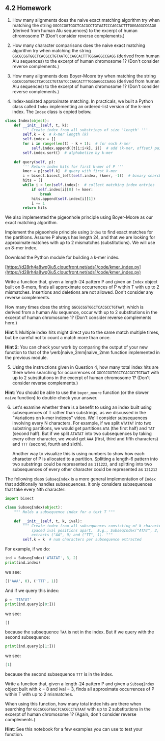 ## 4.2 Homework

1. How many alignments does the naive exact matching algorithm try when matching the string `GGCGCGGTGGCTCACGCCTGTAATCCCAGCACTTTGGGAGGCCGAGG` (derived from human Alu sequences) to the excerpt of human chromosome 1?  (Don't consider reverse complements.)

2. How many character comparisons does the naive exact matching algorithm try when matching the string `GGCGCGGTGGCTCACGCCTGTAATCCCAGCACTTTGGGAGGCCGAGG` (derived from human Alu sequences) to the excerpt of human chromosome 1?  (Don't consider reverse complements.)

3. How many alignments does Boyer-Moore try when matching the string `GGCGCGGTGGCTCACGCCTGTAATCCCAGCACTTTGGGAGGCCGAGG` (derived from human Alu sequences) to the excerpt of human chromosome 1?  (Don't consider reverse complements.)

4. Index-assisted approximate matching. In practicals, we built a Python class called `Index` implementing an ordered-list version of the k-mer index.  The `Index` class is copied below.

```python
class Index(object):
    def __init__(self, t, k):
        ''' Create index from all substrings of size 'length' '''
        self.k = k  # k-mer length (k)
        self.index = []
        for i in range(len(t) - k + 1):  # for each k-mer
            self.index.append((t[i:i+k], i))  # add (k-mer, offset) pair
        self.index.sort()  # alphabetize by k-mer
    
    def query(self, p):
        ''' Return index hits for first k-mer of P '''
        kmer = p[:self.k]  # query with first k-mer
        i = bisect.bisect_left(self.index, (kmer, -1))  # binary search
        hits = []
        while i < len(self.index):  # collect matching index entries
            if self.index[i][0] != kmer:
                break
            hits.append(self.index[i][1])
            i += 1
        return hits
```

  We also implemented the pigeonhole principle using Boyer-Moore as our exact matching algorithm.

  Implement the pigeonhole principle using `Index` to find exact matches for the partitions. Assume P always has length 24, and that we are looking for approximate matches with up to 2 mismatches (substitutions). We will use an 8-mer index.

  Download the Python module for building a k-mer index. 

  [https://d28rh4a8wq0iu5.cloudfront.net/ads1/code/kmer_index.py](https://d28rh4a8wq0iu5.cloudfront.net/ads1/code/kmer_index.py)

  Write a function that, given a length-24 pattern P and given an `Index` object built on 8-mers, finds all approximate occurrences of P within T with up to 2 mismatches. Insertions and deletions are not allowed. Don't consider any reverse complements.

  How many times does the string `GGCGCGGTGGCTCACGCCTGTAAT`, which is derived from a human Alu sequence, occur with up to 2 substitutions in the excerpt of human chromosome 1?  (Don't consider reverse complements here.)

  **Hint 1**: Multiple index hits might direct you to the same match multiple times, but be careful not to count a match more than once.

  **Hint 2**: You can check your work by comparing the output of your new function to that of the \verb|naive_2mm|naive_2mm function implemented in the previous module.

5. Using the instructions given in Question 4, how many total index hits are there when searching for occurrences of `GGCGCGGTGGCTCACGCCTGTAAT` with up to 2 substitutions in the excerpt of human chromosome 1? (Don't consider reverse complements.)

  **Hint**: You should be able to use the `boyer_moore` function (or the slower `naive` function) to double-check your answer.

6. Let's examine whether there is a benefit to using an index built using subsequences of T rather than substrings, as we discussed in the "Variations on k-mer indexes" video.  We'll consider subsequences involving every N characters.  For example, if we split `ATATAT` into two substring partitions, we would get partitions `ATA` (the first half) and `TAT` (second half).  But if we split `ATATAT` into two  subsequences  by taking every other character, we would get `AAA` (first, third and fifth characters) and `TTT` (second, fourth and sixth).

   Another way to visualize this is using numbers to show how each character of P is allocated to a partition.  Splitting a length-6 pattern into two substrings could be represented as `111222`, and splitting into two subsequences of every other character could be represented as `121212`

  The following class `SubseqIndex` is a more general implementation of `Index` that additionally handles subsequences. It only considers subsequences that take every Nth character:

```python
import bisect

class SubseqIndex(object):
    """ Holds a subsequence index for a text T """
    
    def __init__(self, t, k, ival):
        """ Create index from all subsequences consisting of k characters
            spaced ival positions apart.  E.g., SubseqIndex("ATAT", 2, 2)
            extracts ("AA", 0) and ("TT", 1). """
        self.k = k  # num characters per subsequence extracted
```

  For example, if we do:

```python
ind = SubseqIndex('ATATAT', 3, 2)
print(ind.index)
```

  we see:

```python
[('AAA', 0), ('TTT', 1)]
```

  And if we query this index:

```python
p = 'TTATAT'
print(ind.query(p[0:]))
```

  we see:

```python
[]
```

  because the subsequence `TAA` is not in the index. But if we query with the second subsequence:

```python
print(ind.query(p[1:]))
```

  we see:

```python
[1]
```

  because the second subsequence `TTT` is in the index.

  Write a function that, given a length-24 pattern P and given a `SubseqIndex` object built with k = 8 and ival = 3, finds all approximate occurrences of P within T with up to 2 mismatches.

  When using this function, how many total index hits are there when searching for `GGCGCGGTGGCTCACGCCTGTAAT` with up to 2 substitutions in the excerpt of human chromosome 1?  (Again, don't consider reverse complements.)

  **Hint**: See this notebook for a few examples you can use to test your function.